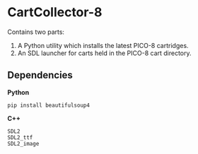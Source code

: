 # CartCollector-8
Contains two parts:

1. A Python utility which installs the latest PICO-8 cartridges.
2. An SDL launcher for carts held in the PICO-8 cart directory.

Dependencies
------------

**Python**

```
pip install beautifulsoup4
```

**C++**

```
SDL2
SDL2_ttf
SDL2_image
```
